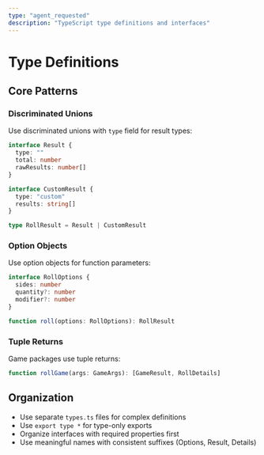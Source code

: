 ```yaml
---
type: "agent_requested"
description: "TypeScript type definitions and interfaces"
---
```


# Type Definitions

## Core Patterns

### Discriminated Unions

Use discriminated unions with `type` field for result types:

```typescript
interface Result {
  type: ""
  total: number
  rawResults: number[]
}

interface CustomResult {
  type: "custom"
  results: string[]
}

type RollResult = Result | CustomResult
```

### Option Objects

Use option objects for function parameters:

```typescript
interface RollOptions {
  sides: number
  quantity?: number
  modifier?: number
}

function roll(options: RollOptions): RollResult
```

### Tuple Returns

Game packages use tuple returns:

```typescript
function rollGame(args: GameArgs): [GameResult, RollDetails]
```

## Organization

- Use separate `types.ts` files for complex definitions
- Use `export type *` for type-only exports
- Organize interfaces with required properties first
- Use meaningful names with consistent suffixes (Options, Result, Details)
